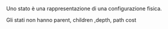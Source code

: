 Uno stato è una rappresentazione di una configurazione fisica.

Gli stati non hanno parent, children ,depth, path cost